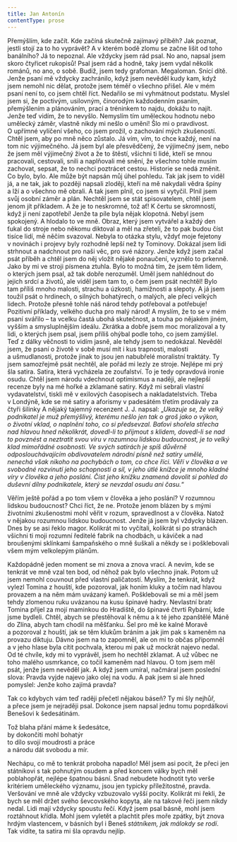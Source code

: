 ```yaml
---
title: Jan Antonín
contentType: prose
---
```


  

Přemýšlím, kde začít. Kde začíná skutečně zajímavý příběh? Jak poznat, jestli stojí za to ho vyprávět? A v kterém bodě zlomu se začne lišit od toho banálního? Já to nepoznal. Ale vždycky jsem rád psal. No ano, napsal jsem skoro čtyřicet rukopisů! Psal jsem rád a hodně, taky jsem vydal několik románů, no ano, o sobě. Budiž, jsem tedy grafoman. Megaloman. Snící dítě. Jenže psaní mě vždycky zachránilo, když jsem nevěděl kudy kam, když jsem nemohl nic dělat, protože jsem téměř o všechno přišel. Ale v mém psaní není to, co jsem chtěl říct. Nedařilo se mi vyhmátnout podstatu. Myslel jsem si, že poctivým, usilovným, činorodým každodenním psaním, přemýšlením a plánováním, prací a tréninkem to najdu, dokážu to najít. Jenže teď vidím, že to nevyšlo. Nemyslím tím uměleckou hodnotu nebo umělecký záměr, vlastně nikdy mi nešlo o umění! Šlo mi o pravdivost. O upřímné vylíčení všeho, co jsem prožil, o zachování mých zkušeností. Chtěl jsem, aby po mně něco zůstalo. Já vím, vím, to chce každý, není na tom nic výjimečného. Já jsem byl ale přesvědčený, že výjimečný jsem, nebo že jsem měl výjimečný život a že to štěstí, všichni ti lidé, kteří se mnou pracovali, cestovali, snili a naplňovali mé snění, že všechno tohle musím zachovat, sepsat, že to nechci poztrácet cestou. Historie se nedá změnit. Co bylo, bylo. Ale může být napsán můj úhel pohledu. Tak jak jsem to viděl já, a ne tak, jak to později napsali zloději, kteří na mě nakydali vědra špíny a lží a o všechno mě obrali. A tak jsem plnil, co jsem si vytyčil. Plnil jsem svůj osobní záměr a plán. Nechtěl jsem se stát spisovatelem, chtěl jsem jenom jít příkladem. A že je to neskromné, tož ať! K čertu se skromností, když jí není zapotřebí! Jenže ta píle byla nějak klopotná. Nebyl jsem spokojený. A hlodalo to ve mně. Obraz, který jsem vytvářel a každý den ťukal do stroje nebo někomu diktoval a měl na zřeteli, že to pak budou číst tisíce lidí, mě něčím svazoval. Nebyla to otázka stylu, vždyť moje fejetony v novinách i projevy byly rozhodně lepší než ty Tominovy. Dokázal jsem lidi strhnout a nadchnout pro naši věc, pro své názory. Jenže když jsem začal psát příběh a chtěl jsem do něj vložit nějaké ponaučení, vyznělo to prkenně. Jako by mi ve stroji písmena ztuhla. Bylo to možná tím, že jsem těm lidem, o kterých jsem psal, až tak dobře nerozuměl. Uměl jsem nahlédnout do jejich srdcí a životů, ale viděl jsem tam to, o čem jsem psát nechtěl! Bylo tam příliš mnoho malosti, strachu a úzkosti, hamižnosti a slepoty. A já jsem toužil psát o hrdinech, o silných bohatýrech, o malých, ale přeci velkých lidech. Protože přesně tohle náš národ tehdy potřeboval a potřebuje! Pozitivní příklady, velkého ducha pro malý národ! A myslím, že to se v mém psaní svářilo – ta vcelku častá ubohá skutečnost, a touha po nějakém jiném, vyšším a smysluplnějším ideálu. Zkrátka a dobře jsem moc moralizoval a ty lidi, o kterých jsem psal, jsem příliš ohýbal podle toho, co jsem zamýšlel. Teď z dálky věčnosti to vidím jasně, ale tehdy jsem to nedokázal. Nevěděl jsem, že psaní o životě v sobě musí mít i kus trapnosti, malosti a ušmudlanosti, protože jinak to jsou jen nabubřelé moralistní traktáty. Ty jsem samozřejmě psát nechtěl, ale pořád mi lezly ze stroje. Nejlépe mi prý šla satira. Satira, která vycházela ze zoufalství. To je tedy opravdová ironie osudu. Chtěl jsem národu vdechnout optimismus a naději, ale nejlepší recenze byly na mé hořké a zklamané satiry. Když mi sebrali vlastní vydavatelství, tiskli mě v exilových časopisech a nakladatelstvích. Třeba v Londýně, kde se mé satiry a aforismy v padesátém třetím prodávaly za čtyři šilinky A nějaký tajemný recenzent J. J. napsal: „_Ukazuje se, že velký podnikatel je muž přemýšlivý, kterému nešlo jen tak o groš jako o výkon, o životní vklad, o naplnění toho, co si předsevzal. Baťovi shořela střecha nad hlavou hned několikrát, dovedl-li to přijmout s klidem, dovedl-li se nad to povznést a neztratit svou víru v rozumnou lidskou budoucnost, je to velký klad mimořádné osobnosti. Ve svých satirách je spíš důvěrně odposlouchávajícím obdivovatelem národní písně než satiry umělé, nenechá však nikoho na pochybách o tom, co chce říci. Věří v člověka a ve svobodné rozvinutí jeho schopností a sil, v jeho útlé knížce je mnoho kladné víry v člověka a jeho poslání. Číst jeho knížku znamená dovolit si pohled do duševní dílny podnikatele, který se nevzdal osudu ani času._“

Věřím ještě pořád a po tom všem v člověka a jeho poslání? V rozumnou lidskou budoucnost? Chci říct, že ne. Protože jenom blázen by s mými životními zkušenostmi mohl věřit v rozum, spravedlnost a v člověka. Natož v nějakou rozumnou lidskou budoucnost. Jenže já jsem byl vždycky blázen. Dnes by se asi řeklo magor. Kolikrát mi to vyčítali, kolikrát si po stranách všichni ti moji rozumní ředitelé fabrik na chodbách, u káviček a nad broušenými sklínkami šampaňského o mně šuškali a někdy se i pošklebovali všem mým velkolepým plánům.

Každopádně jeden moment se mi znova a znova vrací. A nevím, kde se tenkrát ve mně vzal ten bod, od něhož pak bylo všechno jinak. Potom už jsem nemohl couvnout před vlastní paličatostí. Myslím, že tenkrát, když vylezl Tomina z houští, kde pozoroval, jak honím kluky a točím nad hlavou provazem a na něm mám uvázaný kameň. Pošklebovali se mi a měl jsem tehdy zlomenou ruku uvázanou na kusu špinavé hadry. Nevlastní bratr Tomina přijel za mojí maminkou do Hradiště, do špinavé čtvrti Rybární, kde jsme bydleli. Chtěl, abych se přestěhoval k němu a k té jeho zpanštělé Máně do Zlína, abych tam chodil na měšťanku. Šel pro mě ke kalné Moravě a pozoroval z houští, jak se těm klukům bráním a jak jim pak s kameněm na provazu diktuju. Dávno jsem na to zapomněl, ale on mi to občas připomněl a v jeho hlase byla cítit pochvala, kterou mi pak už mockrát najevo nedal. Od té chvíle, kdy mi to vyprávěl, jsem ho nechtěl zklamat. A už vůbec ne toho malého usmrkance, co točil kameněm nad hlavou. O tom jsem měl psát, jenže jsem nevěděl jak. A když jsem umíral, načmáral jsem poslední slova: Pravda vyjde najevo jako olej na vodu. A pak jsem si ale hned pomyslel: Jenže koho zajímá pravda?

Tak co kdybych vám teď raději přečetl nějakou báseň? Ty mi šly nejhůř, a přece jsem je nejraději psal. Dokonce jsem napsal jednu tomu poprdálkovi Benešovi k šedesátinám.

Tož blaha přání máme k šedesátce,  
by dokončiti mohl bohatýr  
to dílo svojí moudrosti a práce  
a národu dát svobodu a mír.

Nechápu, co mě to tenkrát proboha napadlo! Měl jsem asi pocit, že přeci jen státníkovi s tak pohnutým osudem a před koncem války bych měl poblahopřát, nejlépe špatnou básní. Snad nebudete hodnotit tyto verše kritériem uměleckého významu, jsou jen typicky příležitostné, pravda. Veršování ve mně ale vždycky vzbuzovalo vyšší pocity. Kolikrát mi řekli, že bych se měl držet svého ševcovského kopyta, ale na takové řeči jsem nikdy nedal. Lidi mají vždycky spoustu řečí. Když jsem psal básně, mohl jsem roztáhnout křídla. Mohl jsem vyletět a plachtit přes moře zpátky, být znova hrdým vlastencem, v básních byl i Beneš _státníkem, jak málokdy se rodí_. Tak vidíte, ta satira mi šla opravdu nejlíp.
